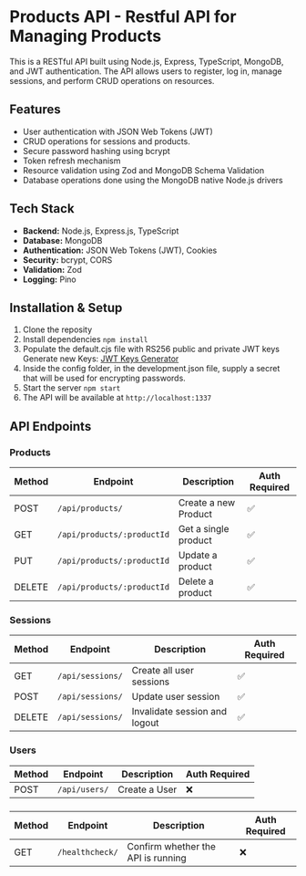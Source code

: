 # Products API - Restful API for Managing Products
This is a RESTful API built using Node.js, Express, TypeScript, MongoDB, and JWT authentication. The API allows users to register, log in, manage sessions, and perform CRUD operations on resources.

## Features

- User authentication with JSON Web Tokens (JWT)
- CRUD operations for sessions and products.
- Secure password hashing using bcrypt
- Token refresh mechanism
- Resource validation using Zod and MongoDB Schema Validation
- Database operations done using the MongoDB native Node.js drivers


## Tech Stack

- **Backend:** Node.js, Express.js, TypeScript
- **Database:** MongoDB
- **Authentication:** JSON Web Tokens (JWT), Cookies
- **Security:** bcrypt, CORS
- **Validation:** Zod
- **Logging:** Pino

## Installation & Setup
1. Clone the reposity
2. Install dependencies `npm install`
3. Populate the default.cjs file with RS256 public and private JWT keys
   Generate new Keys: [JWT Keys Generator](https://travistidwell.com/jsencrypt/demo/)
4. Inside the config folder, in the development.json file, supply a secret that will be used for encrypting passwords. 
5. Start the server `npm start`
6. The API will be available at `http://localhost:1337`

## API Endpoints
### Products
| Method | Endpoint                      | Description                | Auth Required |
|--------|-------------------------------|----------------------------|---------------|
| POST   | `/api/products/`              | Create a new Product       | ✅ |
| GET    | `/api/products/:productId`    | Get a single product       | ✅ |
| PUT    | `/api/products/:productId`    | Update a product           | ✅ |
| DELETE | `/api/products/:productId`    | Delete a product           | ✅ |

### Sessions
| Method | Endpoint             | Description                    | Auth Required |
|--------|----------------------|--------------------------------|---------------|
| GET    | `/api/sessions/`     | Create all user sessions       | ✅ |
| POST   | `/api/sessions/`     | Update user session            | ✅ |
| DELETE | `/api/sessions/`     | Invalidate session and logout  | ✅ |

### Users
| Method | Endpoint          | Description                    | Auth Required |
|--------|-------------------|--------------------------------|---------------|
| POST   | `/api/users/`     | Create a User                  | ❌ |

### 
| Method | Endpoint          | Description                        | Auth Required |
|--------|-------------------|------------------------------------|---------------|
| GET   | `/healthcheck/`    | Confirm whether the API is running | ❌ |
